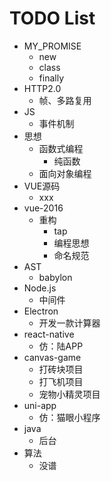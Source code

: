 # TODO List

* MY_PROMISE
  * new
  * class
  * finally
* HTTP2.0
  * 帧、多路复用
* JS
  * 事件机制
* 思想
  * 函数式编程
    * 纯函数
  * 面向对象编程
* VUE源码
  * xxx
* vue-2016
  * 重构
    * tap
    * 编程思想
    * 命名规范
* AST
  * babylon
* Node.js
  * 中间件
* Electron
  * 开发一款计算器
* react-native
  * 仿：陆APP
* canvas-game
  * 打砖块项目
  * 打飞机项目
  * 宠物小精灵项目
* uni-app
  * 仿：猫眼小程序
* java
  * 后台
* 算法
  * 没谱